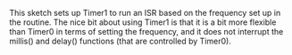 This sketch sets up Timer1 to run an ISR based on the frequency set up in the routine.
The nice bit about using Timer1 is that it is a bit more flexible than Timer0 in terms of setting the frequency, and it does not interrupt the millis() and delay() functions (that are controlled by Timer0).
